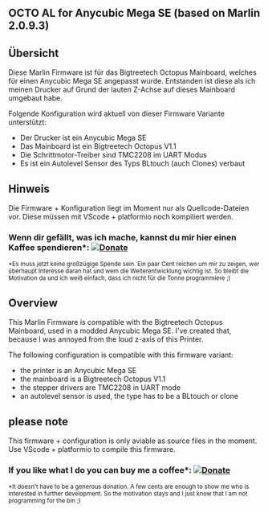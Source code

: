 ## OCTO AL for Anycubic Mega SE (based on Marlin 2.0.9.3)

## Übersicht
Diese Marlin Firmware ist für das Bigtreetech Octopus Mainboard, welches für einen Anycubic Mega SE angepasst wurde.
Entstanden ist diese als ich meinen Drucker auf Grund der lauten Z-Achse auf dieses Mainboard umgebaut habe.

Folgende Konfiguration wird aktuell von dieser Firmware Variante unterstützt:
- Der Drucker ist ein Anycubic Mega SE
- Das Mainboard ist ein Bigtreetech Octopus V1.1
- Die Schrittmotor-Treiber sind TMC2208 im UART Modus
- Es ist ein Autolevel Sensor des Typs BLtouch (auch Clones) verbaut

## Hinweis
Die Firmware + Konfiguration liegt im Moment nur als Quellcode-Dateien vor.
Diese müssen mit VScode + platformio noch kompiliert werden.

### Wenn dir gefällt, was ich mache, kannst du mir hier einen Kaffee spendieren*: [![Donate](https://img.shields.io/badge/Donate-PayPal-green.svg)](https://paypal.me/toscd)
<sub>*Es muss jetzt keine großzügige Spende sein. Ein paar Cent reichen um mir zu zeigen, wer überhaupt Interesse daran hat und wem die Weiterentwicklung wichtig ist. So bleibt die Motivation da und ich weiß einfach, dass ich nicht für die Tonne programmiere ;)<sub>



## Overview
This Marlin Firmware is compatible with the Bigtreetech Octopus Mainboard, used in a modded Anycubic Mega SE.
I've created that, because I was annoyed from the loud z-axis of this Printer.

The following configuration is compatible with this firmware variant:
- the printer is an Anycubic Mega SE
- the mainboard is a Bigtreetech Octopus V1.1
- the stepper drivers are TMC2208 in UART mode
- an autolevel sensor is used, the type has to be a BLtouch or clone

## please note
This firmware + configuration is only aviable as source files in the moment.
Use VScode + platformio to compile this firmware.

### If you like what I do you can buy me a coffee*: [![Donate](https://img.shields.io/badge/Donate-PayPal-green.svg)](https://paypal.me/toscd)
<sub>*It doesn't have to be a generous donation. A few cents are enough to show me who is interested in further development. So the motivation stays and I just know that I am not programming for the bin ;)<sub>

